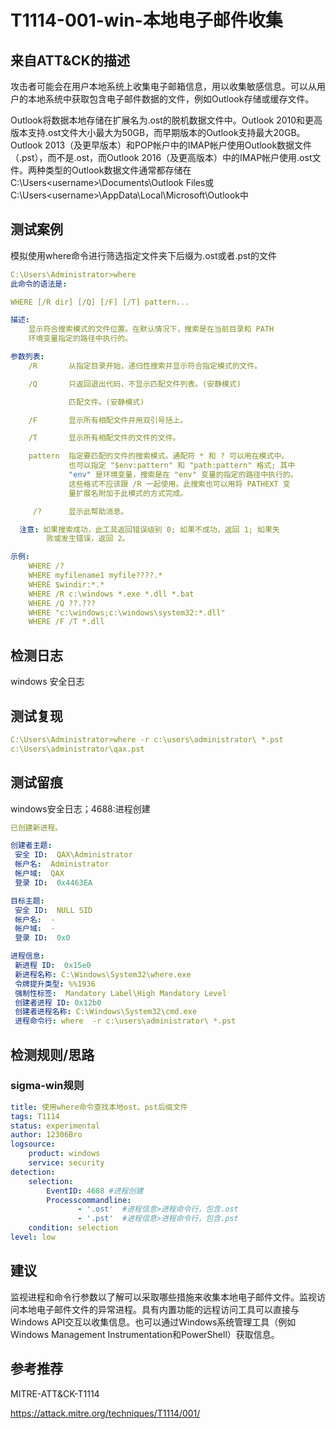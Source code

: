 # T1114-001-win-本地电子邮件收集

## 来自ATT&CK的描述

攻击者可能会在用户本地系统上收集电子邮箱信息，用以收集敏感信息。可以从用户的本地系统中获取包含电子邮件数据的文件，例如Outlook存储或缓存文件。

Outlook将数据本地存储在扩展名为.ost的脱机数据文件中。Outlook 2010和更高版本支持.ost文件大小最大为50GB，而早期版本的Outlook支持最大20GB。Outlook 2013（及更早版本）和POP帐户中的IMAP帐户使用Outlook数据文件（.pst），而不是.ost，而Outlook 2016（及更高版本）中的IMAP帐户使用.ost文件。两种类型的Outlook数据文件通常都存储在C:\Users\<username>\Documents\Outlook Files或C:\Users\<username>\AppData\Local\Microsoft\Outlook中

## 测试案例

模拟使用where命令进行筛选指定文件夹下后缀为.ost或者.pst的文件

```yml
C:\Users\Administrator>where
此命令的语法是:

WHERE [/R dir] [/Q] [/F] [/T] pattern...

描述:
    显示符合搜索模式的文件位置。在默认情况下，搜索是在当前目录和 PATH
    环境变量指定的路径中执行的。

参数列表:
    /R       从指定目录开始，递归性搜索并显示符合指定模式的文件。

    /Q       只返回退出代码，不显示匹配文件列表。(安静模式)

             匹配文件。(安静模式)

    /F       显示所有相配文件并用双引号括上。

    /T       显示所有相配文件的文件的文件。

    pattern  指定要匹配的文件的搜索模式。通配符 * 和 ? 可以用在模式中。
             也可以指定 "$env:pattern" 和 "path:pattern" 格式; 其中
             "env" 是环境变量，搜索是在 "env" 变量的指定的路径中执行的。
             这些格式不应该跟 /R 一起使用。此搜索也可以用将 PATHEXT 变
             量扩展名附加于此模式的方式完成。

     /?      显示此帮助消息。

  注意: 如果搜索成功，此工具返回错误级别 0; 如果不成功，返回 1; 如果失
        败或发生错误，返回 2。

示例:
    WHERE /?
    WHERE myfilename1 myfile????.*
    WHERE $windir:*.*
    WHERE /R c:\windows *.exe *.dll *.bat
    WHERE /Q ??.???
    WHERE "c:\windows;c:\windows\system32:*.dll"
    WHERE /F /T *.dll
```

## 检测日志

windows 安全日志

## 测试复现

```yml
C:\Users\Administrator>where -r c:\users\administrator\ *.pst
c:\Users\administrator\qax.pst
```

## 测试留痕

windows安全日志；4688:进程创建

```yml
已创建新进程。

创建者主题:
 安全 ID:  QAX\Administrator
 帐户名:  Administrator
 帐户域:  QAX
 登录 ID:  0x4463EA

目标主题:
 安全 ID:  NULL SID
 帐户名:  -
 帐户域:  -
 登录 ID:  0x0

进程信息:
 新进程 ID:  0x15e0
 新进程名称: C:\Windows\System32\where.exe
 令牌提升类型: %%1936
 强制性标签:  Mandatory Label\High Mandatory Level
 创建者进程 ID: 0x12b0
 创建者进程名称: C:\Windows\System32\cmd.exe
 进程命令行: where  -r c:\users\administrator\ *.pst
```

## 检测规则/思路

### sigma-win规则

```yml
title: 使用where命令查找本地ost、pst后缀文件
tags: T1114
status: experimental
author: 12306Bro
logsource:
    product: windows
    service: security
detection:
    selection:
        EventID: 4688 #进程创建
        Processcommandline: 
               - '.ost'  #进程信息>进程命令行，包含.ost
               - '.pst'  #进程信息>进程命令行，包含.pst
    condition: selection
level: low
```

## 建议

监视进程和命令行参数以了解可以采取哪些措施来收集本地电子邮件文件。监视访问本地电子邮件文件的异常进程。具有内置功能的远程访问工具可以直接与Windows API交互以收集信息。也可以通过Windows系统管理工具（例如Windows Management Instrumentation和PowerShell）获取信息。

## 参考推荐

MITRE-ATT&CK-T1114

<https://attack.mitre.org/techniques/T1114/001/>
